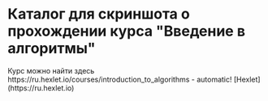 <h1> Каталог для скриншота о прохождении курса "Введение в алгоритмы"</h1>
Курс можно найти здесь https://ru.hexlet.io/courses/introduction_to_algorithms - automatic! [Hexlet] (https://ru.hexlet.io)

